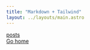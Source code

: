```yaml
---
title: "Markdown + Tailwind"
layout: ../layouts/main.astro
---
```


<div class="grid place-items-center h-screen content-center">
 <a href="/posts" class="py-2 px-4 bg-purple-500 text-white font-semibold rounded-lg shadow-md">
  posts
 </div>
 <a
  href="/"
  class="p-4 underline hover:text-purple-500 transition-colors ease-in-out duration-200"
 >
  Go home
 </a>
</div>
